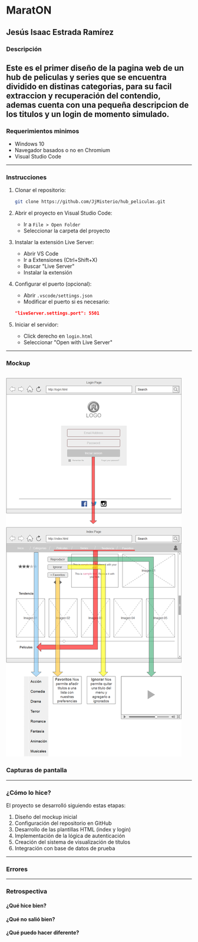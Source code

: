 # MaratON
## Jesús Isaac Estrada Ramírez

### Descripción
Este es el primer diseño de la pagina web de un hub de peliculas y series que se encuentra dividido en distinas categorias, para su facil extraccion y recuperación del contendio, ademas cuenta con una pequeña descripcion de los titulos y un login de momento simulado.
---
### Requerimientos minimos
- Windows 10
- Navegador basados o no en Chromium
- Visual Studio Code
---
### Instrucciones
1. Clonar el repositorio:
   ```bash
   git clone https://github.com/JjMisterio/hub_peliculas.git
   ```

2. Abrir el proyecto en Visual Studio Code:
   - Ir a `File > Open Folder`
   - Seleccionar la carpeta del proyecto

3. Instalar la extensión Live Server:
   - Abrir VS Code
   - Ir a Extensiones (Ctrl+Shift+X)
   - Buscar "Live Server"
   - Instalar la extensión

4. Configurar el puerto (opcional):
   - Abrir `.vscode/settings.json`
   - Modificar el puerto si es necesario:
   ```json
   "liveServer.settings.port": 5501
   ```

5. Iniciar el servidor:
   - Click derecho en `login.html`
   - Seleccionar "Open with Live Server"
---
### Mockup
![alt text](/assets/mockup.png "Mockup inicial del proyecto desplegado en la ventana de login e index de nuestro hub de peliculas")
---
### Capturas de pantalla

---
### ¿Cómo lo hice?
El proyecto se desarrolló siguiendo estas etapas:
1. Diseño del mockup inicial
2. Configuración del repositorio en GitHub
3. Desarrollo de las plantillas HTML (index y login)
4. Implementación de la lógica de autenticación
5. Creación del sistema de visualización de títulos
6. Integración con base de datos de prueba
---
### Errores

---
### Retrospectiva
#### ¿Qué hice bien?
#### ¿Qué no salió bien?
#### ¿Qué puedo hacer diferente?